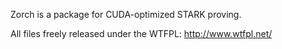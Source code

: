 Zorch is a package for CUDA-optimized STARK proving.

All files freely released under the WTFPL: http://www.wtfpl.net/
